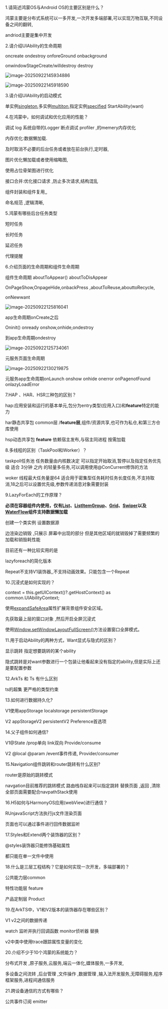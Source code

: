 1.请简述鸿蒙OS与Android OS的主要区别是什么？

鸿蒙主要是分布式系统可以一多开发,一次开发多端部署,可以实现万物互联,不同设备之间的翻转,

andriod主要是集中开发

2.请介绍UIAbility的生命周期

oncreate ondestroy onforeGround onbackground

onwindowStageCreate/willdestroy destroy

![image-20250922145934886](C:\Users\EDY\AppData\Roaming\Typora\typora-user-images\image-20250922145934886.png)

![image-20250922145918590](C:\Users\EDY\AppData\Roaming\Typora\typora-user-images\image-20250922145918590.png)

3.请介绍UIAbility的启动模式

单实例[singleton](https://developer.huawei.com/consumer/cn/doc/harmonyos-guides/uiability-launch-type#singleton启动模式),多实例[multiton](https://developer.huawei.com/consumer/cn/doc/harmonyos-guides/uiability-launch-type#multiton启动模式),指定实例[specified](https://developer.huawei.com/consumer/cn/doc/harmonyos-guides/uiability-launch-type#specified启动模式)  StartAbility(want)

4.在鸿蒙中，如何调试和优化应用的性能？

调试 log 系统自带的Logger 断点调试 profiler ,的memery内存优化

内存优化:数据懒加载.

及时取消不必要的后台任务或者放在前台执行,定时器,

图片优化懒加载或者使用缩略图,

使用占位骨架图进行优化

接口合并:优化接口请求 ,防止多次请求,结构混乱

组件封装和组件复用,,

命名规范 ,逻辑清晰,



5.鸿蒙有哪些后台任务类型

短时任务

长时任务

延迟任务

代理提醒



6.介绍页面的生命周期和组件生命周期

组件生命周期 aboutToAppear()  aboutToDisAppear

OnPageShow,OnpageHide,onbackPress ,aboutToReuse,abouttoRecycle,

onNewwant  

![image-20250922125816041](C:\Users\EDY\AppData\Roaming\Typora\typora-user-images\image-20250922125816041.png)

app生命周期onCreate之后

 Oninit() onready onshow,onhide,ondestroy  

到app生命周期ondestroy

![image-20250922125734061](C:\Users\EDY\AppData\Roaming\Typora\typora-user-images\image-20250922125734061.png)

元服务页面生命周期

![image-20250922130219875](C:\Users\EDY\AppData\Roaming\Typora\typora-user-images\image-20250922130219875.png)

元服务app生命周期onLaunch onshow onhide onerror onPagenotFound onlazyLoadError

7.HAP 、HAR、HSR三种包的区别？

hap:应用安装和运行的基本单元,包分为entry类型(应用入口)和**feature**特定的能力

har静态共享包  common层 /**feature层**,组件/资源共享,也可作为私仓,和第三方仓库使用

hsp动态共享包 **feature** 依赖宿主发布,与宿主同进程   按需加载

8.多线程的区别（TaskPool和Worker）？

taskpoll任务池 任务数量由内核数决定 可以指定开始取消,暂停以及指定任务优先级 适合 3分钟 之内 的轻量多任务,可以调用使用@ConCurrent修饰的方法

woker 线程最大任务量是64  适合用于密集型任务耗时任务长度任务,不支持取消,18之后可以设置优先级,参数传递消息对象需要封装

9.LazyForEach的工作原理？

**必须在容器组件内使用，仅有[List](https://developer.huawei.com/consumer/cn/doc/harmonyos-references/ts-container-list)、[ListItemGroup](https://developer.huawei.com/consumer/cn/doc/harmonyos-references/ts-container-listitemgroup)、[Grid](https://developer.huawei.com/consumer/cn/doc/harmonyos-references/ts-container-grid)、[Swiper](https://developer.huawei.com/consumer/cn/doc/harmonyos-references/ts-container-swiper)以及[WaterFlow](https://developer.huawei.com/consumer/cn/doc/harmonyos-references/ts-container-waterflow)组件支持数据懒加载**

创建一个类实例  设置数据源

边渲染边销毁 ,只展示 屏幕中出现的部分 但是其他区域的就销毁掉了需要频繁的加载和销毁耗性能

目前还有一种比较实用的是

[repeat]: https://developer.huawei.com/consumer/cn/doc/harmonyos-guides/arkts-new-rendering-control-repeat#%E6%A6%82%E8%BF%B0

 lazyforeach的简化版本



Repeat不支持V1装饰器,,不支持动画效果。只能包含一个Repeat

10.沉浸式是如何实现的？

context = this.getUIContext()?.getHostContext() as common.UIAbilityContext;

使用[expandSafeArea](https://developer.huawei.com/consumer/cn/doc/harmonyos-references/ts-universal-attributes-expand-safe-area#expandsafearea)属性扩展背景组件安全区域。

先获取最上层的窗口对象 ,然后开启全屏沉浸式 

使用[Window.setWindowLayoutFullScreen()](https://developer.huawei.com/consumer/cn/doc/harmonyos-references/arkts-apis-window-window#setwindowlayoutfullscreen9)方法设置窗口全屏模式。

11.用于启动Ability的两种方式，Want显式与隐式的区别？

显示跳转 指定想要跳转的某个ability

隐式跳转是对want参数进行一个包装让他看起来没有指定的ability,但是实际上还是要配置参数

12.ArkTs 和 Ts 有什么区别

ts的超集 更严格的类型约束 

13.如何进行数据持久化?

V1使用appStorage localstorage persistentStorage

V2 appStorageV2 persistentV2 Preference首选项  

14.父子组件如何通信?

V1@State /prop单向 link双向 Provide/consume  

V2 @local @param /event事件传递,  Provider/consumer

15.Navigation组件跳转和router跳转有什么区别?

router是原始的跳转模式

navgation目前推荐的跳转模式 路由栈存起来可以指定跳转 替换页面 ,返回 ,清除全部页面需要配合navpathStack使用

16.H5如何与HarmonyOS应用(webView)进行通信？

RUnjavaScript方法执行js文件渲染页面 

页面也可以通过事件进行回传数据监听

17.Styles和Extend两个装饰器的区别？

@styles装饰器只能修饰基础属性 

都只能在单一文件中使用

18.什么是三层工程结构？它是如何实现一次开发，多端部署的？

公共能力层common

特性功能层 feature

产品定制层 Product



19.在ArkTS中，V1和V2版本的装饰器存在哪些区别？

V1 v2之间的数据传递 

watch 监听并执行回调函数  monitor侦听器 替换

v2中类中使用trace跟踪属性变量的变化

20.介绍不少于10个鸿蒙的系统能力？

分布式开发 ,原子服务,云服务,端云一体化,媒体服务,一多开发,

多设备之间流转 ,后台管理 ,文件操作 ,数据管理 ,输入法开发服务,无障碍服务,程序框架服务,进程间通信服务

21.跨设备通信的方式有哪些？

公共事件订阅  emitter 



